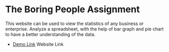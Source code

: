 # The Boring People Assignment

This website can be used to view the statistics of any business or enterprise.
Analyze a spreadsheet, with the help of bar graph and pie chart to have a better understanding of the data.

- [Demo Link](https://boringassignment.netlify.app) Website Link
